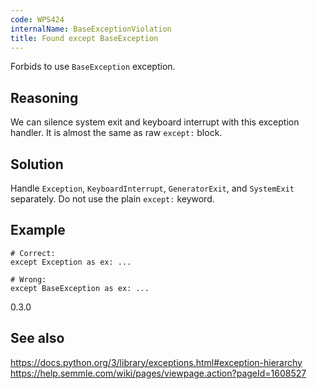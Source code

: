 ```yaml
---
code: WPS424
internalName: BaseExceptionViolation
title: Found except BaseException
---
```


Forbids to use `BaseException` exception.

## Reasoning
We can silence system exit and keyboard interrupt with this
exception handler. It is almost the same as raw `except:` block.

## Solution
Handle `Exception`, `KeyboardInterrupt`, `GeneratorExit`, and
`SystemExit` separately. Do not use the plain `except:` keyword.

## Example

    # Correct:
    except Exception as ex: ...
    
    # Wrong:
    except BaseException as ex: ...

<div class="versionadded">

0.3.0

</div>

## See also
<https://docs.python.org/3/library/exceptions.html#exception-hierarchy>
<https://help.semmle.com/wiki/pages/viewpage.action?pageId=1608527>